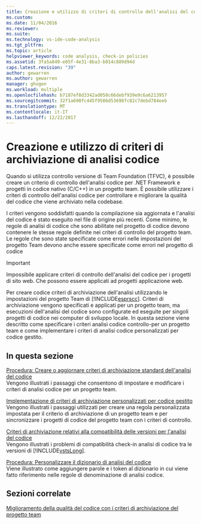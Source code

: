 ```yaml
---
title: Creazione e utilizzo di criteri di controllo dell'analisi del codice | Documenti Microsoft
ms.custom: 
ms.date: 11/04/2016
ms.reviewer: 
ms.suite: 
ms.technology: vs-ide-code-analysis
ms.tgt_pltfrm: 
ms.topic: article
helpviewer_keywords: code analysis, check-in policies
ms.assetid: 3fa5a849-e05f-4e31-8ba3-b014c889d94d
caps.latest.revision: "39"
author: gewarren
ms.author: gewarren
manager: ghogen
ms.workload: multiple
ms.openlocfilehash: b7187ef8d3342ad050c66debf939e9c6a6213957
ms.sourcegitcommit: 32f1a690fc445f9586d53698fc82c7debd784eeb
ms.translationtype: MT
ms.contentlocale: it-IT
ms.lasthandoff: 12/22/2017
---
```

# <a name="creating-and-using-code-analysis-check-in-policies"></a>Creazione e utilizzo di criteri di archiviazione di analisi codice
Quando si utilizza controllo versione di Team Foundation (TFVC), è possibile creare un criterio di controllo dell'analisi codice per .NET Framework e progetti in codice nativo (C/C++) in un progetto team. È possibile utilizzare i criteri di controllo dell'analisi codice per controllare e migliorare la qualità del codice che viene archiviato nella codebase.  
  
 I criteri vengono soddisfatti quando la compilazione sia aggiornata e l'analisi del codice è stato eseguito nel file di origine più recenti. Come minimo, le regole di analisi di codice che sono abilitate nel progetto di codice devono contenere le stesse regole definite nei criteri di controllo del progetto team. Le regole che sono state specificate come errori nelle impostazioni del progetto Team devono anche essere specificate come errori nel progetto di codice  
  
> [!IMPORTANT]
>  Impossibile applicare criteri di controllo dell'analisi del codice per i progetti di sito web. Che possono essere applicati ad progetti applicazione web.  
  
 Per creare codice criteri di archiviazione dell'analisi utilizzando le impostazioni del progetto Team di [!INCLUDE[esprscc](../code-quality/includes/esprscc_md.md)]. Criteri di archiviazione vengono specificati e applicati per un progetto team, ma esecuzioni dell'analisi del codice sono configurate ed eseguite per singoli progetti di codice nei computer di sviluppo locale. In questa sezione viene descritto come specificare i criteri analisi codice controllo-per un progetto team e come implementare i criteri di analisi codice personalizzati per codice gestito.  
  
## <a name="in-this-section"></a>In questa sezione  
 [Procedura: Creare o aggiornare criteri di archiviazione standard dell'analisi del codice](../code-quality/how-to-create-or-update-standard-code-analysis-check-in-policies.md)  
 Vengono illustrati i passaggi che consentono di impostare e modificare i criteri di analisi codice per un progetto team.  
  
 [Implementazione di criteri di archiviazione personalizzati per codice gestito](../code-quality/implementing-custom-code-analysis-check-in-policies-for-managed-code.md)  
 Vengono illustrati i passaggi utilizzati per creare una regola personalizzata impostata per il criterio di archiviazione di un progetto team e per sincronizzare i progetti di codice del progetto team con i criteri di controllo.  
  
 [Criteri di archiviazione relativi alla compatibilità delle versioni per l'analisi del codice](../code-quality/version-compatibility-for-code-analysis-check-in-policies.md)  
 Vengono illustrati i problemi di compatibilità check-in analisi di codice tra le versioni di [!INCLUDE[vstsLong](../code-quality/includes/vstslong_md.md)].  
  
 [Procedura: Personalizzare il dizionario di analisi del codice](../code-quality/how-to-customize-the-code-analysis-dictionary.md)  
 Viene illustrato come aggiungere parole e i token al dizionario in cui viene fatto riferimento nelle regole di denominazione di analisi codice.  
  
## <a name="related-sections"></a>Sezioni correlate  
 [Miglioramento della qualità del codice con i criteri di archiviazione del progetto team](../code-quality/enhancing-code-quality-with-team-project-check-in-policies.md)